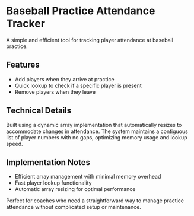 # Baseball Practice Attendance Tracker

A simple and efficient tool for tracking player attendance at baseball practice.

## Features

- Add players when they arrive at practice
- Quick lookup to check if a specific player is present
- Remove players when they leave

## Technical Details

Built using a dynamic array implementation that automatically resizes to accommodate changes in attendance. The system maintains a contiguous list of player numbers with no gaps, optimizing memory usage and lookup speed.

## Implementation Notes

- Efficient array management with minimal memory overhead
- Fast player lookup functionality
- Automatic array resizing for optimal performance

Perfect for coaches who need a straightforward way to manage practice attendance without complicated setup or maintenance.
